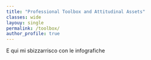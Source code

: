 ```yaml
---
title: "Professional Toolbox and Attitudinal Assets"
classes: wide
layouy: single
permalink: /toolbox/
author_profile: true
---
```


E qui mi sbizzarrisco con le infografiche